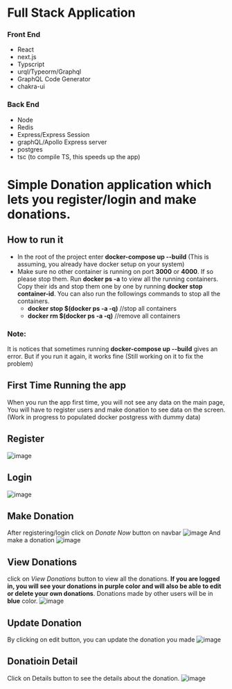 # Full Stack Application

### Front End
- React
- next.js
- Typscript
- urql/Typeorm/Graphql
- GraphQL Code Generator
- chakra-ui
### Back End
- Node
- Redis
- Express/Express Session
- graphQL/Apollo Express server
- postgres
- tsc (to compile TS, this speeds up the app)

# Simple Donation application which lets you register/login and make donations. 

## How to run it
- In the root of the project enter **docker-compose up --build** (This is assuming, you already have docker setup on your system)
- Make sure no other container is running on port **3000** or **4000**. If so please stop them. Run **docker ps -a** to view all the running containers. Copy their ids and stop them one by one by running **docker stop container-id**. You can also run the followings commands to stop all the containers.
  - **docker stop $(docker ps -a -q)** //stop all containers
  - **docker rm $(docker ps -a -q)** //remove all containers
### Note:
It is notices that sometimes running **docker-compose up --build** gives an error. But if you run it again, it works fine (Still working on it to fix the problem)

## First Time Running the app
When you run the app first time, you will not see any data on the main page, You will have to register users and make donation to see data on the screen. (Work in progress to populated docker postgress with dummy data)
## Register
![image](https://user-images.githubusercontent.com/31515792/169682851-a599ef57-b44d-47df-ba17-2809ed6b11dc.png)
## Login
![image](https://user-images.githubusercontent.com/31515792/169682890-c491fc12-a57b-41e2-8893-401b2d970dc3.png)
## Make Donation
After registering/login click on *Donate Now* button on navbar
![image](https://user-images.githubusercontent.com/31515792/169682948-8cd13dd7-74fb-4be9-9d5d-423ebcd75969.png)
And make a donation
![image](https://user-images.githubusercontent.com/31515792/169682962-4b60c9e3-2230-4576-abfc-6012c717d0a2.png)
## View Donations
click on *View Donations* button to view all the donations. 
**If you are logged in, you will see your donations in purple color and will also be able to edit or delete your own donations**. Donations made by other users will be in **blue** color. 
![image](https://user-images.githubusercontent.com/31515792/169683098-81d40234-4ae8-4217-96e8-925a188c537f.png)
## Update Donation
By clicking on edit button, you can update the donation you made
![image](https://user-images.githubusercontent.com/31515792/169683381-4a5d5f83-6b69-496a-a888-c122db1c228d.png)
## Donatioin Detail
Click on Details button to see the details about the donation.
![image](https://user-images.githubusercontent.com/31515792/169683745-55f6f5be-9dee-4adb-8ef6-dcdda1a9cbd5.png)




